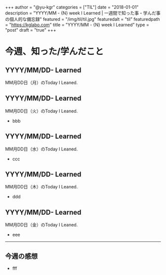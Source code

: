+++
author = "@yu-kgr"
categories = ["TIL"]
date = "2018-01-01"
description = "YYYY/MM - {N} week I Learned | 一週間で知った事・学んだ事の個人的な備忘録"
featured = "/img/til/til.jpg"
featuredalt = "til"
featuredpath = "https://kglabo.com"
title = "YYYY/MM - {N} week I Learned"
type = "post"
draft = "true"
+++

# 今週、知った/学んだこと

<!-- tags = ["サーバ監視ツール"] -->

## YYYY/MM/DD- Learned

MM月DD日（月）のToday I Leaned.

## YYYY/MM/DD- Learned

MM月DD日（火）のToday I Leaned.

- bbb

## YYYY/MM/DD- Learned

MM月DD日（水）のToday I Leaned.

- ccc

## YYYY/MM/DD- Learned

MM月DD日（木）のToday I Leaned.

- ddd

## YYYY/MM/DD- Learned

MM月DD日（金）のToday I Leaned.

- eee

---

## 今週の感想

- fff
